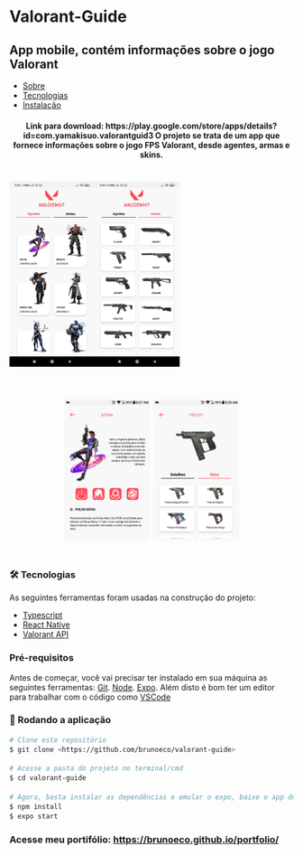 ﻿# Valorant-Guide

## App mobile, contém informações sobre o jogo Valorant

<!--ts-->
   * [Sobre](#sobre)
   * [Tecnologias](#tecnologias)
   * [Instalação](#instalacao)
<!--te-->
    
<h4 align="center" id="sobre">
    Link para download: https://play.google.com/store/apps/details?id=com.yamakisuo.valorantguid3
    O projeto se trata de um app que fornece informações sobre o jogo FPS Valorant, desde agentes, armas e skins.
</h4>

<h1 style="display:flex; flex-direction:row" align="center">
  <img alt="app" title="#app" width="30%" src="./readmeImages/image0.jpg" /> 
  <img alt="app" title="#app" width="30%" src="./readmeImages/image1.jpg" /> 
</h1>

<h1 align="center" style="display:inline-block">
  <img alt="app" title="#app" width="30%" src="./readmeImages/image2.png" /> 
  <img alt="app" title="#app" width="30%" src="./readmeImages/image3.png" /> 
</h1>

<h3 id="tecnologias"> 🛠 Tecnologias</h3>

As seguintes ferramentas foram usadas na construção do projeto:

- [Typescript](https://www.typescriptlang.org/)
- [React Native](https://reactnative.dev/)
- [Valorant API](https://valorant-api.com/)

<h3 id="instalacao"> Pré-requisitos</h3>

Antes de começar, você vai precisar ter instalado em sua máquina as seguintes ferramentas:
[Git](https://git-scm.com). 
[Node](https://nodejs.org/en/).
[Expo](https://expo.dev/).
Além disto é bom ter um editor para trabalhar com o código como [VSCode](https://code.visualstudio.com/)

### 🎲 Rodando a aplicação

```bash
# Clone este repositório
$ git clone <https://github.com/brunoeco/valorant-guide>

# Acesse a pasta do projeto no terminal/cmd
$ cd valorant-guide

# Agora, basta instalar as dependências e emular o expo, baixe o app do expo no celular
$ npm install
$ expo start

```

### Acesse meu portifólio: https://brunoeco.github.io/portfolio/
